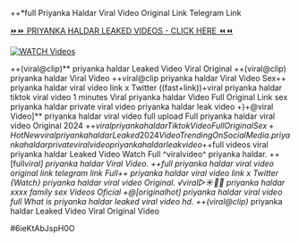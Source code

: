 ++*full Priyanka Haldar Viral Video Original Link Telegram Link


[⏩⏩ PRIYANKA HALDAR LEAKED VIDEOS - CLICK HERE ⏪⏪](https://mov24.shop/watch/priyanka+haldar)

[![WATCH Videos](https://i.imgur.com/dJHk4Zq.gif)](https://mov24.shop/watch/priyanka+haldar)




























++(viral@clip)** priyanka haldar Leaked Video Viral Original ++(viral@clip) priyanka haldar Viral Video ++viral@clip priyanka haldar Viral Video Sex++ priyanka haldar viral video link x Twitter ((fast+link))+viral priyanka haldar tiktok viral video 1 minutes Viral priyanka haldar Video Full Original Link sex priyanka haldar private viral video priyanka haldar leak video +)+@viral Video]** priyanka haldar viral video full upload Full priyanka haldar viral video Original 2024 +$+viral priyanka haldar Tiktok Video Full Original Sex +%+viral priyanka haldar Tiktok Video Full Original Sex
{Hot New viral} priyanka haldar Leaked 2024 Video Trending On Social Media. priyanka haldar private viral video priyanka haldar leak video +$+full videos viral priyanka haldar Leaked Video
Watch Full ^viralvideo^ priyanka haldar.
++[full*viral] priyanka haldar Viral Video. ++*full priyanka haldar viral video original link telegram link Full++ priyanka haldar viral video link x Twitter
{Watch} priyanka haldar viral video Original. ️√viral▷☀️👄💥 priyanka haldar xxxx family sex Videos Oficial +@[original*hot] priyanka haldar viral video full
What is priyanka haldar leaked viral video hd.
++(viral@clip)* priyanka haldar Leaked Video Viral Original Video


#6ieKtAbJspH0O